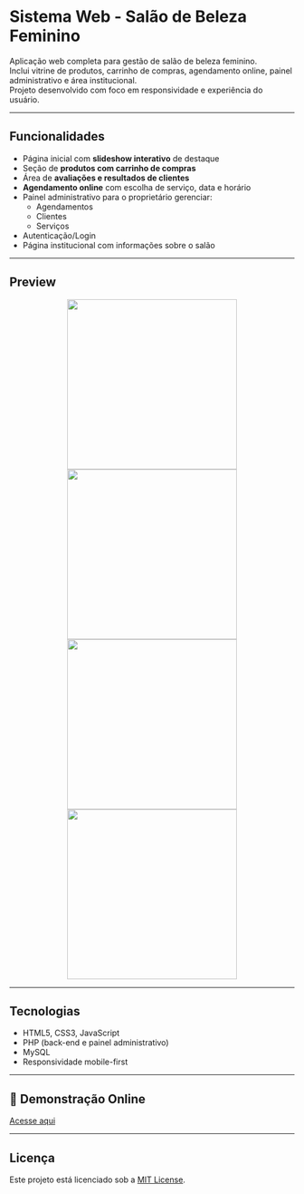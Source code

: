 # Sistema Web - Salão de Beleza Feminino

Aplicação web completa para gestão de salão de beleza feminino.  
Inclui vitrine de produtos, carrinho de compras, agendamento online, painel administrativo e área institucional.  
Projeto desenvolvido com foco em responsividade e experiência do usuário.

---

## Funcionalidades

- Página inicial com **slideshow interativo** de destaque
- Seção de **produtos com carrinho de compras**
- Área de **avaliações e resultados de clientes**
- **Agendamento online** com escolha de serviço, data e horário
- Painel administrativo para o proprietário gerenciar:
  - Agendamentos
  - Clientes
  - Serviços
- Autenticação/Login
- Página institucional com informações sobre o salão

---

## Preview

<p align="center">
  <img src="https://github.com/user-attachments/assets/36a10611-aee4-4590-86ea-f396fbd75c05" width="300">
  <img src="https://github.com/user-attachments/assets/5f791e2a-00f6-40d9-92f3-7090b0c25e0b" width="300">
  <img src="https://github.com/user-attachments/assets/7d6cf704-5aab-411c-8ea5-287ad2d28829" width="300">
  <img src="https://github.com/user-attachments/assets/85931008-5542-4323-b028-c4c7d72348ed" width="300">
</p>


---

## Tecnologias

- HTML5, CSS3, JavaScript
- PHP (back-end e painel administrativo)
- MySQL
- Responsividade mobile-first

---

## 🔗 Demonstração Online

<a href="https://peru-tiger-506075.hostingersite.com" target="_blank">Acesse aqui</a>

---

##  Licença

Este projeto está licenciado sob a [MIT License](LICENSE).
